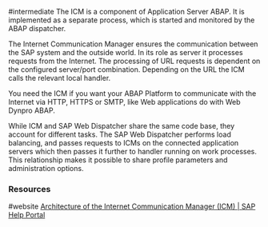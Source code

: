 #intermediate
The ICM is a component of Application Server ABAP. It is implemented as a separate process, which is started and monitored by the ABAP dispatcher.

The Internet Communication Manager ensures the communication between the SAP system and the outside world. In its role as server it processes requests from the Internet. The processing of URL requests is dependent on the configured server/port combination. Depending on the URL the ICM calls the relevant local handler.

You need the ICM if you want your ABAP Platform to communicate with the Internet via HTTP, HTTPS or SMTP, like Web applications do with Web Dynpro ABAP.

While ICM and SAP Web Dispatcher share the same code base, they account for different tasks. The SAP Web Dispatcher performs load balancing, and passes requests to ICMs on the connected application servers which then passes it further to handler running on work processes. This relationship makes it possible to share profile parameters and administration options. 
### Resources
#website [Architecture of the Internet Communication Manager (ICM) | SAP Help Portal](https://help.sap.com/docs/ABAP_PLATFORM_NEW/bd78479f4da741a59f5e2a418bd37908/c1bf5719da544accb89f326c252213ab.html?locale=en-US)